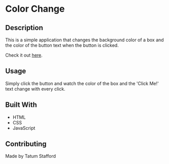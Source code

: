 # Color Change

## Description
This is a simple application that changes the background color of a box and the color of the button text when the button is clicked.

Check it out [here](https://tmstafford.github.io/color-change/).

## Usage
Simply click the button and watch the color of the box and the 'Click Me!' text change with every click.

## Built With
* HTML
* CSS
* JavaScript 

## Contributing
Made by Tatum Stafford
